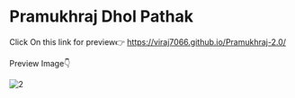 # Pramukhraj Dhol Pathak
Click On this link for preview👉
https://viraj7066.github.io/Pramukhraj-2.0/




Preview Image👇

![2](https://user-images.githubusercontent.com/123192491/227136948-da34fdb8-0376-419f-8441-1ea91b0528fe.png)
